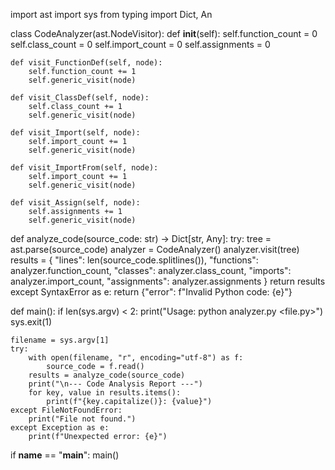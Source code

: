 import ast
import sys
from typing import Dict, An

class CodeAnalyzer(ast.NodeVisitor):
    def __init__(self):
        self.function_count = 0
        self.class_count = 0
        self.import_count = 0
        self.assignments = 0

    def visit_FunctionDef(self, node):
        self.function_count += 1
        self.generic_visit(node)

    def visit_ClassDef(self, node):
        self.class_count += 1
        self.generic_visit(node)

    def visit_Import(self, node):
        self.import_count += 1
        self.generic_visit(node)

    def visit_ImportFrom(self, node):
        self.import_count += 1
        self.generic_visit(node)

    def visit_Assign(self, node):
        self.assignments += 1
        self.generic_visit(node)


def analyze_code(source_code: str) -> Dict[str, Any]:
    try:
        tree = ast.parse(source_code)
        analyzer = CodeAnalyzer()
        analyzer.visit(tree)
        results = {
            "lines": len(source_code.splitlines()),
            "functions": analyzer.function_count,
            "classes": analyzer.class_count,
            "imports": analyzer.import_count,
            "assignments": analyzer.assignments
        }
        return results
    except SyntaxError as e:
        return {"error": f"Invalid Python code: {e}"}


def main():
    if len(sys.argv) < 2:
        print("Usage: python analyzer.py <file.py>")
        sys.exit(1)

    filename = sys.argv[1]
    try:
        with open(filename, "r", encoding="utf-8") as f:
            source_code = f.read()
        results = analyze_code(source_code)
        print("\n--- Code Analysis Report ---")
        for key, value in results.items():
            print(f"{key.capitalize()}: {value}")
    except FileNotFoundError:
        print("File not found.")
    except Exception as e:
        print(f"Unexpected error: {e}")


if __name__ == "__main__":
    main()
